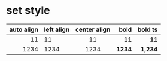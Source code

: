 # set style
|auto align|left align|center align|  bold  | bold ts |
|---------:|----------|:----------:|-------:|--------:|
|        11|11        |     11     |  **11**|   **11**|
|      1234|1234      |    1234    |**1234**|**1,234**|

